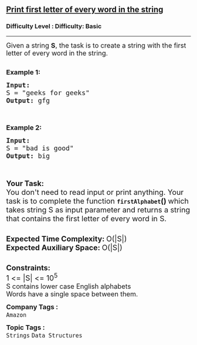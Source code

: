 <h2><a href="https://www.geeksforgeeks.org/problems/print-first-letter-of-every-word-in-the-string3632/1?page=1&category=Strings&difficulty=Basic&sortBy=submissions">Print first letter of every word in the string</a></h2><h3>Difficulty Level : Difficulty: Basic</h3><hr><div class="problems_problem_content__Xm_eO"><div class="entry-content">
<p><span style="font-size: 18px;">Given a string <strong>S</strong>, the task is to create a string with the first letter of every word in the string.</span><br>&nbsp;</p>
<p><span style="font-size: 18px;"><strong>Example 1:</strong></span></p>
<pre><span style="font-size: 18px;"><strong>Input:</strong> 
S = "geeks for geeks"
<strong>Output:</strong> gfg

</span></pre>
<p><span style="font-size: 18px;"><strong>Example 2:</strong></span></p>
<pre><span style="font-size: 18px;"><strong>Input:</strong> 
S = "bad is good"
<strong>Output:</strong> big

</span></pre>
<p><span style="font-size: 20px;"><strong>Your&nbsp;Task:</strong><br>You don't need to read input or print anything. Your task is to complete the function </span><strong><span style="font-size: 18px;"><code>firstAlphabet</code></span></strong><span style="font-size: 20px;"><strong>()&nbsp;</strong>which takes string S as input parameter and returns a string that contains the first letter of every word in S.</span></p>
<p><br><span style="font-size: 20px;"><strong>Expected Time Complexity:&nbsp;</strong>O(|S|)<br><strong>Expected Auxiliary Space:&nbsp;</strong>O(|S|)</span></p>
<p><br><span style="font-size: 20px;"><strong>Constraints:</strong><br>1 &lt;= |S| &lt;= 10<sup>5</sup></span><br><span style="font-size: 18px;">S contains lower case English alphabets<br>Words have a single space between them. </span></p>
</div></div><p><span style=font-size:18px><strong>Company Tags : </strong><br><code>Amazon</code>&nbsp;<br><p><span style=font-size:18px><strong>Topic Tags : </strong><br><code>Strings</code>&nbsp;<code>Data Structures</code>&nbsp;